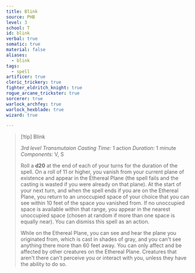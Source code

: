 ```yaml
---
title: Blink
source: PHB
level: 3
school: T
id: blink
verbal: true
somatic: true
material: false
aliases:
  - blink
tags:
  - spell
artificer: true
cleric_trickery: true
fighter_eldritch_knight: true
rogue_arcane_trickster: true
sorcerer: true
warlock_archfey: true
warlock_hexblade: true
wizard: true

---
```

>[!tip] Blink
>
> *3rd level Transmutaion*
> *Casting Time:* 1 action
> *Duration:* 1 minute
> *Components:* V, S
>
>Roll a **d20** at the end of each of your turns for the duration of the spell. On a roll of 11 or higher, you vanish from your current plane of existence and appear in the Ethereal Plane (the spell fails and the casting is wasted if you were already on that plane). At the start of your next turn, and when the spell ends if you are on the Ethereal Plane, you return to an unoccupied space of your choice that you can see within 10 feet of the space you vanished from. If no unoccupied space is available within that range, you appear in the nearest unoccupied space (chosen at random if more than one space is equally near). You can dismiss this spell as an action.
>
>While on the Ethereal Plane, you can see and hear the plane you originated from, which is cast in shades of gray, and you can't see anything there more than 60 feet away. You can only affect and be affected by other creatures on the Ethereal Plane. Creatures that aren't there can't perceive you or interact with you, unless they have the ability to do so.
>

